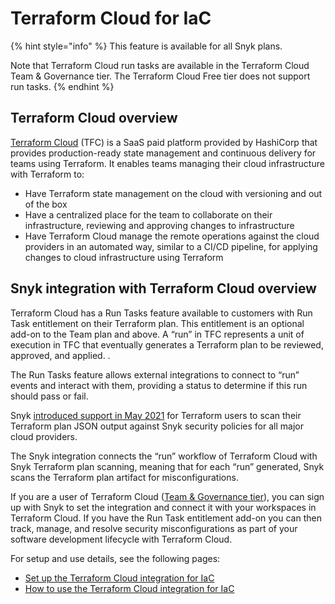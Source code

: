 # Terraform Cloud for IaC

{% hint style="info" %}
This feature is available for all Snyk plans.

Note that Terraform Cloud run tasks are available in the Terraform Cloud Team & Governance tier. The Terraform Cloud Free tier does not support run tasks.
{% endhint %}

## Terraform Cloud overview

[Terraform Cloud](https://www.terraform.io/cloud) (TFC) is a SaaS paid platform provided by HashiCorp that provides production-ready state management and continuous delivery for teams using Terraform. It enables teams managing their cloud infrastructure with Terraform to:

* Have Terraform state management on the cloud with versioning and out of the box
* Have a centralized place for the team to collaborate on their infrastructure, reviewing and approving changes to infrastructure
* Have Terraform Cloud manage the remote operations against the cloud providers in an automated way, similar to a CI/CD pipeline, for applying changes to cloud infrastructure using Terraform

## **Snyk integration with Terraform Cloud overview**

Terraform Cloud has a Run Tasks feature available to customers with Run Task entitlement on their Terraform plan. This entitlement is an optional add-on to the Team plan and above. A “run” in TFC represents a unit of execution in TFC that eventually generates a Terraform plan to be reviewed, approved, and applied. .

The Run Tasks feature allows external integrations to connect to “run” events and interact with them, providing a status to determine if this run should pass or fail.

Snyk [introduced support in May 2021](https://snyk.io/blog/prevent-cloud-misconfigurations-hashicorp-terraform-snyk-iac/) for Terraform users to scan their Terraform plan JSON output against Snyk security policies for all major cloud providers.

The Snyk integration connects the “run” workflow of Terraform Cloud with Snyk Terraform plan scanning, meaning that for each “run” generated, Snyk scans the Terraform plan artifact for misconfigurations.

If you are a user of Terraform Cloud ([Team & Governance tier](https://www.hashicorp.com/products/terraform/pricing)), you can sign up with Snyk to set the integration and connect it with your workspaces in Terraform Cloud. If you have the Run Task entitlement add-on you can then track, manage, and resolve security misconfigurations as part of your software development lifecycle with Terraform Cloud.

For setup and use details, see the following pages:

* [Set up the Terraform Cloud integration for IaC](set-up-the-terraform-cloud-integration-for-iac.md)
* [How to use the Terraform Cloud integration for IaC](how-to-use-the-terraform-cloud-integration-for-iac.md)
